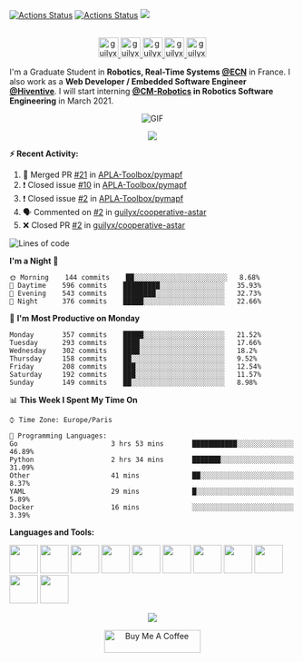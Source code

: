 [![Actions Status](https://github.com/guilyx/guilyx/workflows/wakatime-stats/badge.svg)](https://github.com/guilyx/guilyx/actions)
[![Actions Status](https://github.com/guilyx/guilyx/workflows/update-gh-activity/badge.svg)](https://github.com/guilyx/guilyx/actions)
![](https://visitor-badge.glitch.me/badge?page_id=guilyx.guilyx)

<p align="center">
<br/>
<a href="https://twitter.com/spida_rwin">
  <img alt="guilyx | Twitter" width="35px" src="https://image.flaticon.com/icons/svg/2111/2111703.svg" />
</a>
<a href="https://www.linkedin.com/in/erwinlejeune-lkn">
  <img alt="guilyx's LinkdeIN" width="35px" src="https://image.flaticon.com/icons/svg/2111/2111465.svg" />
</a>
<a href="https://www.facebook.com/erwin.lejeune">
  <img alt="guilyx's Facebook" width="35px" src="https://image.flaticon.com/icons/svg/2111/2111342.svg" />
</a>
<a href="https://www.instagram.com/spid_erwin">
  <img alt="guilyx's Instagram" width="35px" src="https://image.flaticon.com/icons/svg/2111/2111421.svg" />
</a>
<a href="https://open.spotify.com/user/11147618695?si=zZFn6uAGRLyoU02lsG50GA">
  <img alt="guilyx's Spotify" width="35px" src="https://image.flaticon.com/icons/svg/2111/2111627.svg" />
</a>
</p>

I'm a Graduate Student in **Robotics, Real-Time Systems [@ECN](https://www.ec-nantes.fr)** in France. I also work as a **Web Developer / Embedded Software Engineer [@Hiventive](https://www.hiventive.com)**. I will start interning **[@CM-Robotics](https://cm-robotics.com) in Robotics Software Engineering** in March 2021.

<p align="center">
<img align="center" alt="GIF" src="https://media1.tenor.com/images/1c6140897565e34a4e98f618e220dc0d/tenor.gif?itemid=9358372" />
</p>

<p align="center">
  <img alig src="https://github-profile-trophy.vercel.app/?username=guilyx&column=6&rank=SSS,SS,S,AAA,AA,A,B,C" />
</p>


**:zap: Recent Activity:**

<!--START_SECTION:activity-->
1. 🎉 Merged PR [#21](https://github.com/APLA-Toolbox/pymapf/pull/21) in [APLA-Toolbox/pymapf](https://github.com/APLA-Toolbox/pymapf)
2. ❗️ Closed issue [#10](https://github.com/APLA-Toolbox/pymapf/issues/10) in [APLA-Toolbox/pymapf](https://github.com/APLA-Toolbox/pymapf)
3. ❗️ Closed issue [#2](https://github.com/APLA-Toolbox/pymapf/issues/2) in [APLA-Toolbox/pymapf](https://github.com/APLA-Toolbox/pymapf)
4. 🗣 Commented on [#2](https://github.com/guilyx/cooperative-astar/issues/2) in [guilyx/cooperative-astar](https://github.com/guilyx/cooperative-astar)
5. ❌ Closed PR [#2](https://github.com/guilyx/cooperative-astar/pull/2) in [guilyx/cooperative-astar](https://github.com/guilyx/cooperative-astar)
<!--END_SECTION:activity-->

<!--START_SECTION:waka-->
![Lines of code](https://img.shields.io/badge/From%20Hello%20World%20I%27ve%20Written-5.0%20million%20lines%20of%20code-blue)

**I'm a Night 🦉** 

```text
🌞 Morning    144 commits    ██░░░░░░░░░░░░░░░░░░░░░░░   8.68% 
🌆 Daytime    596 commits    █████████░░░░░░░░░░░░░░░░   35.93% 
🌃 Evening    543 commits    ████████░░░░░░░░░░░░░░░░░   32.73% 
🌙 Night      376 commits    █████░░░░░░░░░░░░░░░░░░░░   22.66%

```
📅 **I'm Most Productive on Monday** 

```text
Monday       357 commits    █████░░░░░░░░░░░░░░░░░░░░   21.52% 
Tuesday      293 commits    ████░░░░░░░░░░░░░░░░░░░░░   17.66% 
Wednesday    302 commits    ████░░░░░░░░░░░░░░░░░░░░░   18.2% 
Thursday     158 commits    ██░░░░░░░░░░░░░░░░░░░░░░░   9.52% 
Friday       208 commits    ███░░░░░░░░░░░░░░░░░░░░░░   12.54% 
Saturday     192 commits    ███░░░░░░░░░░░░░░░░░░░░░░   11.57% 
Sunday       149 commits    ██░░░░░░░░░░░░░░░░░░░░░░░   8.98%

```


📊 **This Week I Spent My Time On** 

```text
⌚︎ Time Zone: Europe/Paris

💬 Programming Languages: 
Go                       3 hrs 53 mins       ███████████░░░░░░░░░░░░░░   46.89% 
Python                   2 hrs 34 mins       ███████░░░░░░░░░░░░░░░░░░   31.09% 
Other                    41 mins             ██░░░░░░░░░░░░░░░░░░░░░░░   8.37% 
YAML                     29 mins             █░░░░░░░░░░░░░░░░░░░░░░░░   5.89% 
Docker                   16 mins             ░░░░░░░░░░░░░░░░░░░░░░░░░   3.39%

```


<!--END_SECTION:waka-->

**Languages and Tools:**  

<code><img height="50" src="https://image.flaticon.com/icons/svg/2861/2861557.svg"></code>
<code><img height="50" src="https://image.flaticon.com/icons/svg/3190/3190604.svg"></code>
<code><img height="50" src="https://image.flaticon.com/icons/svg/2942/2942156.svg"></code>
<code><img height="50" src="https://img.icons8.com/color/48/000000/golang.png"></code>
<code><img height="50" src="https://image.flaticon.com/icons/svg/1628/1628182.svg"></code>
<code><img height="50" src="https://image.flaticon.com/icons/png/512/2085/2085061.png"></code>
<code><img height="50" src="https://image.flaticon.com/icons/svg/2535/2535543.svg"></code>
<code><img height="50" src="https://cdn.icon-icons.com/icons2/1508/PNG/512/matlab_104289.png"></code>
<code><img height="50" src="https://image.flaticon.com/icons/svg/2721/2721297.svg"></code>
<code><img height="50" src="https://image.flaticon.com/icons/svg/752/752605.svg"></code>
<code><img height="50" src="https://image.flaticon.com/icons/svg/1680/1680899.svg"></code>

<p align="center">
<img align="center" src="https://github-readme-stats.vercel.app/api?username=guilyx&show_icons=true&hide_border=true">
</p>

<p align="center">
<a href="https://www.buymeacoffee.com/dq01aOE" target="_blank"><img src="https://cdn.buymeacoffee.com/buttons/default-red.png" alt="Buy Me A Coffee" height="40" width="170" ></a>
</p>
